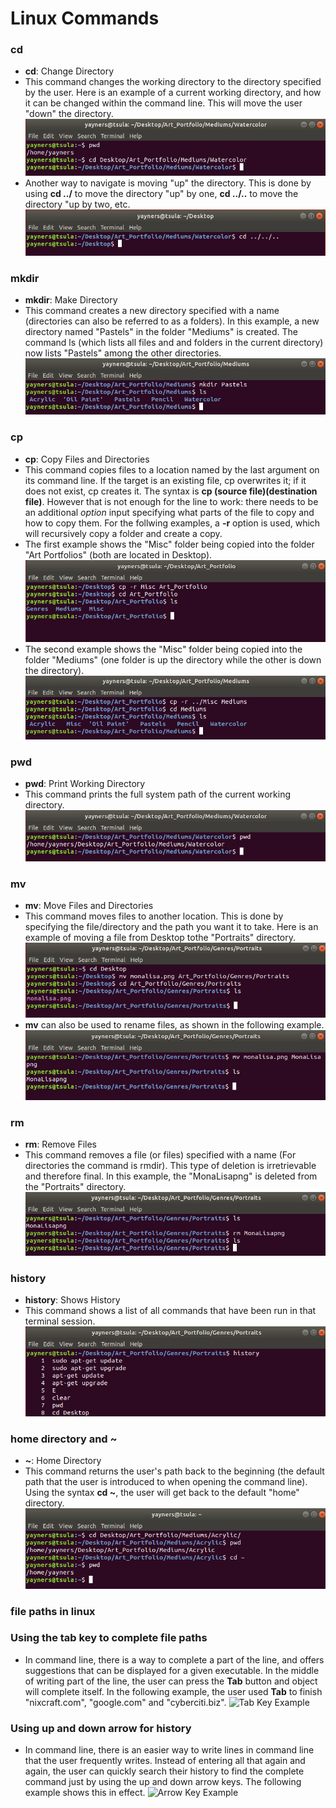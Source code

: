 # Linux Commands 

### cd
* **cd**: Change Directory
* This command changes the working directory to the directory specified by the user. Here is an example of a current working directory, and how it can be changed within the command line. This will move the user "down" the directory.
![cd Example 1](/images/cd_Part1.png)
* Another way to navigate is moving "up" the directory. This is done by using **cd ../** to move the directory "up" by one, **cd ../..** to move the directory "up by two, etc.
![cs Example 2](/images/cd_Part2.png)

### mkdir
* **mkdir**: Make Directory
* This command creates a new directory specified with a name (directories can also be referred to as a folders). In this example, a new directory named "Pastels" in the folder "Mediums" is created. The command ls (which lists all files and and folders in the current directory) now lists "Pastels" among the other directories.
![mkdir Example](/images/mkdir.png)

### cp
* **cp**: Copy Files and Directories
* This command copies files to a location named by the last argument on its command line. If the target is an existing file, cp overwrites it; if it does not exist, cp creates it. The syntax is **cp (source file)(destination file)**. However that is not enough for the line to work: there needs to be an additional *option* input specifying what parts of the file to copy and how to copy them. For the follwing examples, a **-r** option is used, which will recursively copy a folder and create a copy.
* The first example shows the "Misc" folder being copied into the folder "Art Portfolios" (both are located in Desktop).
![cp Example 1](/images/cp_Part1.png)
* The second example shows the "Misc" folder being copied into the folder "Mediums" (one folder is up the directory while the other is down the directory).
![cp Example 2](/images/cp_Part2.png)

### pwd
* **pwd**: Print Working Directory
* This command prints the full system path of the current working directory.
![pwd Example](/images/pwd.png)

### mv 
* **mv**: Move Files and Directories
* This command moves files to another location. This is done by specifying the file/directory and the path you want it to take. Here is an example of moving a file from Desktop tothe "Portraits" directory.  
![mv Example 1](/images/mv_Part1.png)
* **mv** can also be used to rename files, as shown in the following example.
![mv Example 2](/images/mv_Part2.png)

### rm
* **rm**: Remove Files
* This command removes a file (or files) specified with a name (For directories the command is rmdir). This type of deletion is irretrievable and therefore final. In this example, the "MonaLisapng" is deleted from the "Portraits" directory.  
![rm Example](/images/rm_Edit.png)

### history
* **history**: Shows History
* This command shows a list of all commands that have been run in that terminal session. 
![history Example](/images/history.png)

### home directory and ~
* **~**: Home Directory
* This command returns the user's path back to the beginning (the default path that the user is introduced to when opening the command line). Using the syntax **cd ~**, the user will get back to the default "home" directory. 
![Home Return Example](/images/home_return.png)

### file paths in linux

### Using the tab key to complete file paths
* In command line, there is a way to complete a part of the line, and offers suggestions that can be displayed for a given executable. In the middle of writing part of the line, the user can press the **Tab** button and object will complete itself. In the following example, the user used **Tab** to finish "nixcraft.com", "google.com" and "cyberciti.biz".
![Tab Key Example](https://www.cyberciti.biz/media/new/faq/2018/11/Bash-host-command-auto-completion.gif)

### Using up and down arrow for history
* In command line, there is an easier way to write lines in command line that the user frequently writes. Instead of entering all that again and again, the user can quickly search their history to find the complete command just by using the up and down arrow keys. The following example shows this in effect.
![Arrow Key Example](https://i.stack.imgur.com/CrGBj.gif)

